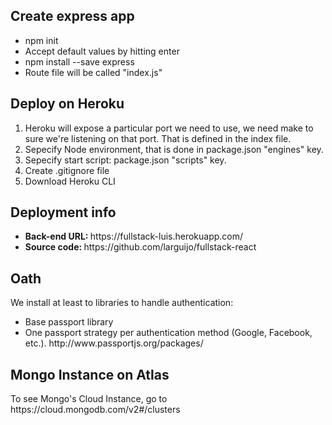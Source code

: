 <h2>Create express app</h2>
<ul>
<li>npm init</li>
<li>Accept default values by hitting enter</li>
<li>npm install --save express</li>
<li>Route file will be called "index.js"</li>
</ul>

<h2>Deploy on Heroku</h2>
<ol>
<li>Heroku will expose a particular port we need to use, we need make to sure we're listening on that port. That is defined in the index file.</li>
<li>Sepecify Node environment, that is done in package.json "engines" key.</li>
<li>Sepecify start script: package.json "scripts" key.</li>
<li>Create .gitignore file</li>
<li>Download Heroku CLI</li>
</ol>

<h2>Deployment info</h2>
<ul>
<li><b>Back-end URL: </b>https://fullstack-luis.herokuapp.com/</li>
<li><b>Source code: </b>https://github.com/larguijo/fullstack-react</li>
</ul>

<h2>Oath</h2>
<p>We install at least to libraries to handle authentication:</p>
<ul>
<li>Base passport library</li>
<li>One passport strategy per authentication method (Google, Facebook, etc.). http://www.passportjs.org/packages/</li>
</ul>

<h2>Mongo Instance on Atlas</h2>
<p>To see Mongo's Cloud Instance, go to https://cloud.mongodb.com/v2#/clusters</p>
